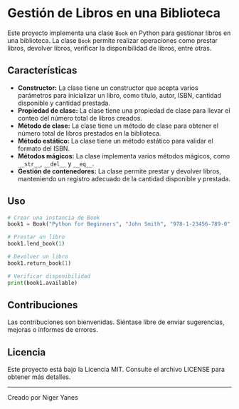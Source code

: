 # Gestión de Libros en una Biblioteca

Este proyecto implementa una clase `Book` en Python para gestionar libros en una biblioteca. La clase `Book` permite realizar operaciones como prestar libros, devolver libros, verificar la disponibilidad de libros, entre otras.

## Características

- **Constructor:** La clase tiene un constructor que acepta varios parámetros para inicializar un libro, como título, autor, ISBN, cantidad disponible y cantidad prestada.
- **Propiedad de clase:** La clase tiene una propiedad de clase para llevar el conteo del número total de libros creados.
- **Método de clase:** La clase tiene un método de clase para obtener el número total de libros prestados en la biblioteca.
- **Método estático:** La clase tiene un método estático para validar el formato del ISBN.
- **Métodos mágicos:** La clase implementa varios métodos mágicos, como `__str__`, `__del__` y `__eq__`.
- **Gestión de contenedores:** La clase permite prestar y devolver libros, manteniendo un registro adecuado de la cantidad disponible y prestada.

## Uso

```python
# Crear una instancia de Book
book1 = Book("Python for Beginners", "John Smith", "978-1-23456-789-0", 10, 2)

# Prestar un libro
book1.lend_book(1)

# Devolver un libro
book1.return_book(1)

# Verificar disponibilidad
print(book1.available)

```

## Contribuciones

Las contribuciones son bienvenidas. Siéntase libre de enviar sugerencias, mejoras o informes de errores.

## Licencia

Este proyecto está bajo la Licencia MIT. Consulte el archivo LICENSE para obtener más detalles.

---

Creado por Niger Yanes
